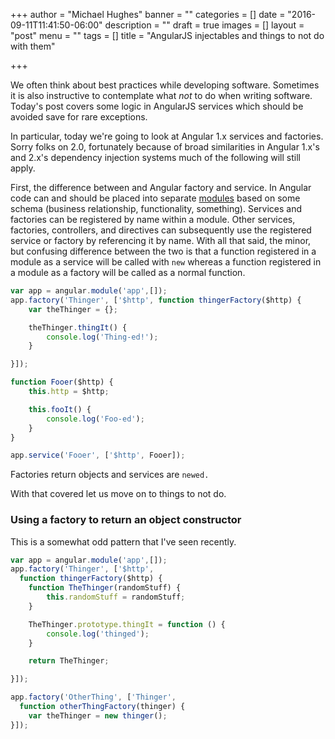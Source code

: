 +++
author = "Michael Hughes"
banner = ""
categories = []
date = "2016-09-11T11:41:50-06:00"
description = ""
draft = true
images = []
layout = "post"
menu = ""
tags = []
title = "AngularJS injectables and things to not do with them"

+++

We often think about best practices while developing software. Sometimes it is also instructive to contemplate what *not* to do when writing software. Today's post
covers some logic in AngularJS services which should be avoided save for rare exceptions.

<!--more-->

In particular, today we're going to look at Angular 1.x services and factories. Sorry folks on 2.0, fortunately because of broad similarities in Angular 1.x's and 2.x's dependency
injection systems much of the following will still apply. 

First, the difference between and Angular factory and service. In Angular code can and should be placed into separate [modules][1] based on some schema (business relationship, functionality, something).
Services and factories can be registered by name within a module. Other services, factories, controllers, and directives can subsequently use the registered service or factory by referencing it by name.
With all that said, the minor, but confusing difference between the two is that a function registered in a module as a service will be called with `new` whereas a function registered in a module as a
factory will be called as a normal function.

```javascript
var app = angular.module('app',[]);
app.factory('Thinger', ['$http', function thingerFactory($http) {
    var theThinger = {};

    theThinger.thingIt() {
        console.log('Thing-ed!');
    }

}]);

function Fooer($http) {
    this.http = $http;

    this.fooIt() {
        console.log('Foo-ed');
    }
}

app.service('Fooer', ['$http', Fooer]);
```

Factories return objects and services are `newed.` 

With that covered let us move on to things to not do.

### Using a **factory** to return an object constructor ###

This is a somewhat odd pattern that I've seen recently. 

```javascript
var app = angular.module('app',[]);
app.factory('Thinger', ['$http', 
  function thingerFactory($http) {
    function TheThinger(randomStuff) {
        this.randomStuff = randomStuff;
    } 

    TheThinger.prototype.thingIt = function () {
        console.log('thinged');
    }

    return TheThinger;

}]);

app.factory('OtherThing', ['Thinger', 
  function otherThingFactory(thinger) {
    var theThinger = new thinger();
}]);
```

[1]:https://docs.angularjs.org/api/ng/type/angular.Module "Angular Module"